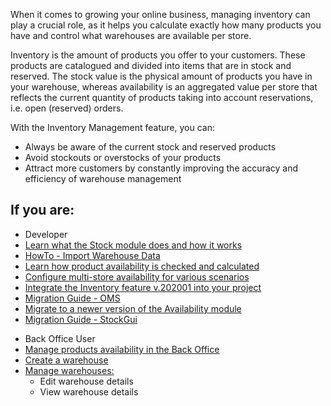 When it comes to growing your online business, managing inventory can play a crucial role, as it helps you calculate exactly how many products you have and control what warehouses are available per store. 

Inventory is the amount of products you offer to your customers. These products are catalogued and divided into items that are in stock and reserved. The stock value is the physical amount of products you have in your warehouse, whereas availability is an aggregated value per store that reflects the current quantity of products taking into account reservations, i.e. open (reserved) orders.

With the Inventory Management feature, you can:

* Always be aware of the current stock and reserved products
* Avoid stockouts or overstocks of your products
* Attract more customers by constantly improving the accuracy and efficiency of warehouse management

## If you are:

<div class="mr-container">
    <div class="mr-list-container">
        <!-- col1 -->
        <div class="mr-col">
            <ul class="mr-list mr-list-green">
                <li class="mr-title">Developer</li>
                <li><a href="https://documentation.spryker.com/v4/docs/stock-availability-management" class="mr-link">Learn what the Stock module does and how it works</a></li>
                <li><a href="https://documentation.spryker.com/v4/docs/ht-import-warehouse-data" class="mr-link">HowTo - Import Warehouse Data </a></li>
                <li><a href="https://documentation.spryker.com/v4/docs/stock-availability-management" class="mr-link">Learn how product availability is checked and calculated</a></li>
                <li><a href="https://documentation.spryker.com/v4/docs/multiple-warehouse-stock" class="mr-link">Configure multi-store availability for various scenarios</a></li>
                <li><a href="https://documentation.spryker.com/v4/docs/inventory-management-feature-integration
" class="mr-link">Integrate the Inventory feature v.202001 into your project</a></li>
                <li><a href="https://documentation.spryker.com/v4/docs/mg-oms" class="mr-link">Migration Guide - OMS</a></li>
               <li><a href="https://documentation.spryker.com/v4/docs/mg-availability" class="mr-link">Migrate to a newer version of the Availability module</a></li>                
               <li><a href="https://documentation.spryker.com/v4/docs/mg-stockgui" class="mr-link"> Migration Guide - StockGui</a></li>                
            </ul>
        </div>
        <!-- col2 -->
        <div class="mr-col">
            <ul class="mr-list mr-list-blue">
                <li class="mr-title"> Back Office User</li>
                <li><a href="https://documentation.spryker.com/v4/docs/managing-products-availability" class="mr-link">Manage products availability in the Back Office</a></li>
                <li><a href="https://documentation.spryker.com/v4/docs/creating-a-warehouse" class="mr-link">Create a warehouse</a></li>
                <li><a href="https://documentation.spryker.com/v4/docs/managing-warehouses
" class="mr-link">Manage warehouses:</a><ul><li>Edit warehouse details</li><li>View warehouse details</li></ul></li>                
            </ul>
        </div>
    </div>
</div>